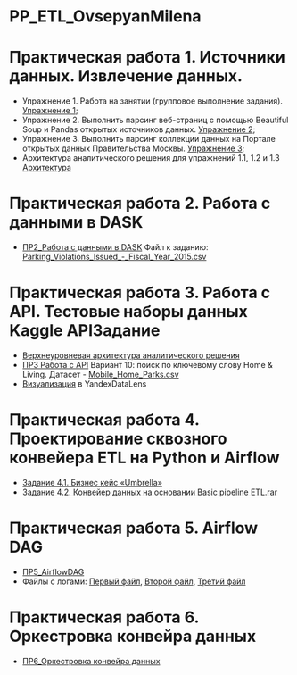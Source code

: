 # PP_ETL_OvsepyanMilena
# **Практическая работа 1. Источники данных. Извлечение данных.**

- Упражнение 1. Работа на занятии (групповое выполнение задания). [Упражнение 1](ПР1_Задание1_ОвсепянМилена.ipynb);  
- Упражнение 2. Выполнить парсинг веб-страниц с помощью Beautiful Soup и Pandas открытых источников данных. [Упражнение 2](ПР1_Задание2_ОвсепянМилена.ipynb);
- Упражнение 3. Выполнить парсинг коллекции данных на Портале открытых данных Правительства Москвы. [Упражнение 3](ПР1_Задание3_ОвсепянМилена.ipynb);
- Архитектура аналитического решения для упражнений 1.1, 1.2 и 1.3 [Архитектура](https://viewer.diagrams.net/?tags=%7B%7D&highlight=0000ff&edit=_blank&layers=1&nav=1&title=%D0%9E%D0%B2%D1%81%D0%B5%D0%BF%D1%8F%D0%BD_%D0%B0%D1%80%D1%85%D0%B8%D1%82%D0%B5%D0%BA%D1%82%D1%83%D1%80%D0%B0.drawio#R7Vxbc6M2G%2F41nmkv7AGJky%2Ft2N62k7Tpt%2B109yojg4xJMPKC7Nj76z8JhA1IPmwCWXZDMpNYL0ggPe%2F5ldyDN6vdhxitl3fEw2EPaN6uByc9AHTDstk%2FTtlnFDsn%2BHHgiZuOhI%2FBVyyImqBuAg8npRspISEN1mWiS6IIu7REQ3FMnsu3LUhYfuoa%2BVgifHRRKFP%2FCzy6FFTdGh4v%2FIYDfyke7QAxvzlyn%2FyYbCLxvIhEOLuyQvkwYo7JEnnkuUCC0x68iQmh2afV7gaHfFnzFcv6zU5cPbxyjCN6TYcPd5a9h79tl%2FRfezVaffoXBYu%2BbYiJbFG4EYtxh%2BInTIPIZ%2BTbIKHi9ek%2BX610vpgPq%2FfgGM0TEm4oHsWuADalHlpsouMlXYXiQkJj8oRvSEjidDToWXPLtPiVfIE01vBQskwfoUl90jWG4wWJaP5A%2FgwUBn7EGiFesPUYb3FMA4bwSJApWfOR1sjlM2N9tGPzH35t0jf4qEEYFl5usVgA12V0ebUFAPw5eFcgidX%2FgMkK03jPbhFXraHghFxIbNF%2BPrIc0ARtWeA2CAURCTb3D2Mf8WYfBORq%2BNFHL3z6%2B3cY%2FmXOND2%2Bo%2Feu2bcPszjCf48itvgNgz53TMPU2gq64%2BK6QLc1e2CWYHdMGXbdMmXYdbsG2NVSD4YS7DebhLLhYyH0Cf9P%2FMBtmBEs18HzRUsZwUPYWdTECDp4qfSD5tjAlNigB6yQL6AXbEuwW1823FCNS5988T%2FtwVYzUnY52si%2Bm63tiL9ZFNAAhcohJ4giPhTZxC4zp1qI9pwxs%2BewqWaPKj%2BekdN3zqkVrj0l4ldoJr3CbobMboKTbtPWJO1eYPomuAdeyT1Gc8zjSIuMPeZViSaJ6ZL4JELh9EgdH5UHX6PjPbckFUK%2BWo%2BY0r1Ya7ShpLyWeBfQT7w706pZ63PhymQnRk4b%2B0LjHscBmziOBe0kJnwOZxGJcYhosC17jqrlFV3vScAecUASWnrFIOhMgZUGyfhe9Ct6dN8%2BFEWxj6k0VIr4YU6vYQJN0iCj%2B9%2BZFKIVV7jRPOH%2F2NNxGERbnNBBvJHYJlil7vkYJevMuV8EO84jRdzXfArppMxxz5wURNBlCHJYJZMghp0EK%2BbJzsJgzv6ir5sY83Xw8Jaw4ALM2Os%2B3GRhRUCiZJBs%2FZpE1imL7FCXRdbSBhpoRmhP%2BHuatPpvIbQRe%2FlPuTTyxuejCPPmUW7TVi64J1EQluEMY8I8jEwF4NydJqhb8F%2BnV6Hskt8waUIBt653KGJMHTfslL2bkMxooVMGQTudsuk%2Ft50rpuKZ7%2B%2BKQSixTCGJ0wXytcAOpUBeYdCVgTxoLpCHhkJZVABnyKwzPyhzswpwqpc5p96iOQ7vSRJwz4hdnRNKyYrdEPIL44MGKStn9pM7X6PcodNU3l3uny0p5WneEV8KMHO9SBsELokWAWPTeOCyJzJ9kkaEM07nTltIIr%2BfcVz%2FGc%2F7Od3k%2Fu9svWceStTXgTNY5wLwOuwdp%2BzKOQpXzpCBz2n1424oIne2ysP079jsMXTZO%2FK%2FZkqZFOgwv8oo0%2FQvKN9zoGQjMFS0QrM4rJN%2BBoWOo5xSeZAmBhnO%2BN%2BRpj%2Fkt7CLs%2BxGmXUr8mxMRvrMPKVSSlbCj5EXMMTPqJ2i8TgEEQrzwfuoWLzmCN8paxdL4YpY1puaFcPpPJE2eyJSQaFBT4TMH7n25svOdH%2FWbZ2Ncp6JsvCqzHZF4yTFHumP0u3PxK4EQdY9r9nppWD1WvemCKNC3odT%2FqvSFfWiaVuVfIGmyhcojMy3g8maAs9vUQem7GVKElVy%2FES1Fs3TqxX%2Br8Br6o4xg2dUe%2BrCrHY%2BL0APfHcNBj4hfogfWEQc7pm%2FkvAsEYqpGD%2BsOC9xtmInnZtV4HlptuOCJ3q4ryLeCsZJfxS%2Brsws5zMTV%2FBQgUcMhQea016ZuyxbKLvcnSwWCX5tllGdtdKHEqP9nFmrPLS8nLWCtaerr%2FUVto8bG2mf%2F97%2FaT7%2BMfx6Dyf%2Fm%2FflMKSrJ8pKrs56IjArqX%2FjWuNfRzSqZIKumviDOI4S7yhcjcZSWErWsSTWSctIWhb3ayuSvJ%2FCEQTGwBiWAAKOrfAFG6sdKSGSg8GuLNFQWcJsn26XNwy1Qrd3qYATHPPdNXqeHO9qEs3VJEy7nDIAeSHoUkUCVoO3%2BmCXq9cS2l1B4tWZPwBLwBuqZHFDBQk17ECG%2FYevR%2BgS576nekQlHanILTdWjlCzmCXB0eIkUL5PMd%2BZWOh1cp%2FiSdSKiaNz6Zdi2uicD9%2BSpJEuhxRcrfYtzXaGfaABo6%2FpfRYNuclWNiLMlXCXYuXSIA%2FH0y3OYj39rPE%2F6TvkQllJTWv8tyenlA9CetE%2Bqc0a2dAwiPDN4VCTptQAldw3WSwCFw82CY4TvjIP7HVxXZFnxYscykJvDhUyD5viEDnsGCRfwoBiiR%2BUi1mC%2FYUonSv7VLFBzwnkL%2FiwQonILZR5CUxtyKzUSXvQAIhQAWJNdaTrQFTsEc6DMm7K2JUFcsuB4IpEhFs%2B%2FIIgko%2FZT1J9zqNH3Vzv0m6aOrqM%2FfkvaT6MTU4rfvhVGXAOGDZfNrzOcSnazOZ2ItxsD7eysGqZavoqq041kwt2o6wKyz6GqYhaDYW%2BaSzLAb61xKnEsbDkEhx125Aqpiz4SGOPwWNCogeggI9BO5lNppNpHXGIbg3KmUqo2BplWwNFotJqKgQFV%2ByJu7jaF2NS2U5f4Upo2ng6AypR5OnlgRuSjffADPuWWfgHpv%2BeWEBao323wLCyh1GVWDZ1BVhNWXggZ%2F6788cNnT%2BuHEjRgeIkanMHkNXwy8fPu%2FPHdaYIrWF127IOFaF8cweQ1bArikndfoFmzx%2FrL5b%2BOs66qNmgpVWlbsfAZe5RHH542wITlMPK97tnQK9UgnR11P%2B2OwagnEBvccb2JAoXs6%2F5ib2L6VfYrvyr4qRht6WjqZOmLTS%2FimODrTC%2F3aaOUzzz%2FY2unFvpdnXUfdIUSCEbUFjz5o6aqpFX7e6tAN5t7Hg19nb5pKluWAo%2F7i13dkA5Qffj7%2ByAl0zFT72zw65%2BaZDCFXnbvR1QTgN2nkiLPBE5ddygJ3LFUdMz0VV30vQimrZZTRaovs%2FgbY6aqpFU5QUrEtWdNH3RSdOzeYl3dNBUvY3u5%2Ft2tLOp08sJKyF3LUlYGVdsLm%2F99oyQsUe2PaOWeKFa3FP5cgpVnp8XqR8jOUMwxozpg8WG9%2F1INmsJs%2Fe5G8NwqrsxHEWwV9NuDNY8ftV8pi%2BPX%2BUPp%2F8H)




# **Практическая работа 2. Работа с данными в DASK**
- [ПР2_Работа с данными в DASK](ПР2_ОвсепянМилена.ipynb) Файл к заданию: [Parking_Violations_Issued_-_Fiscal_Year_2015.csv](https://disk.yandex.ru/d/fbPE3VNKYocd7g)

# **Практическая работа 3. Работа с API. Тестовые наборы данных Kaggle APIЗадание**
- [Верхнеуровневая архитектура аналитического решения](https://viewer.diagrams.net/?tags=%7B%7D&highlight=0000ff&edit=_blank&layers=1&nav=1&title=%D0%9F%D0%A03_%D0%9E%D0%B2%D1%81%D0%B5%D0%BF%D1%8F%D0%BD%D0%9C%D0%B8%D0%BB%D0%B5%D0%BD%D0%B0.drawio#R7Vppd5s6E%2F41%2BRgf9uUjm2PH%2B5bE%2FdKDQQZijBwMtvGvf0csNhjSm%2FYmt33PaVoWjaSRNM9oFpk7VtueHkJz5w6wjfw7hrJPd6x%2BxzA0xfLwIJQko%2FAcnRGc0LPzRlfCzDujomdOjT0b7SsNI4z9yNtViRYOAmRFFZoZhvhYbbbGfnXUnemgGmFmmX6d%2BuzZkZtTaUG%2BVnSQ57j50BIjZhUr09o4IY6DfLwAByir2ZoFm3yNe9e08bFEYo07VgsxjrK37UlDPhFrIbGsX%2Fud2suUQxREH%2Bmwihe9cQexgf9CdfST%2Bdo1lHuazdgcTD%2FOZZHPNkoK4aTLQ4QLfceq5mqP%2FThCSmjlOKbUSwnWpbrR1s8r9lGIN0jDPg5TbqxgSWi1JjWFPCgo2ObeTYegan1SkbLqGgdRMSAZw%2FQ9J4CCj9awfPWAwsgDQJWcHOEd4bQzLS9wSB%2FqWpyTOv2eI1w93y9NzjaRtLaAXhduLm8yDjqVSLmwHxDeoihMoEleK8g58PmeYAtlP141jKFymltSLpbNiWau1c6F9xVeeMkRbkb7YSCICds5uNFC3Crbl4Xpre9FRqqhi2zYCXkRh5GLHRyYvnGlqlf8iQyvbfo4lSNB%2BRVFUZKjY8YRruoAOnnRC%2Bne4vPSslSjn3LOaSEpFcYo9GDhKMxp74JC1vBDSELkm5F3qO72JvHmXcfYgyEuUILWtvgKmGABqkz2OA4tlPcr78KfZxWZoYOiGqsU8cuaPqQEh9dYNKnlJBnyr4%2Fyeczq0xWo%2Fd8d%2FzU7nmZ%2F545vBJtvAFvwifhs71ABXXiLiSdSK29O%2Fkx7gCyDxi5XJ3hvZZJVyLwCL%2FJMv5HlLN0t0Mg3E9je%2BQCwwmyM6rhATidbUG%2BU9QZQwaSo9bpJD1mRojStrIf0jZZxdS3LFaiflnSequo66VwaYZ3%2BfY0yMeIHlYn7Kl0S3tUlIoZGzSAV9%2FtUukQlaH53atQHZdyF6p7pOMDgCnvG9x3cvW0a1KnmfpeFhGvvRAxKGZ8dMaKpHHj1jtdL8FqADHEsNSuTs9W9rQMz8L0V3M1zHCIiPRsdMISkTBsm%2FF3LglEPB%2FvW%2FgAmR%2FXNFfLVy264sWefoRSy3JLlil5wXF0vBKpFMV%2BjGc1R5O8JKwKY%2B0sRL5DC8hpkkOI1skhLRWjxLg6ZD%2F%2FBDsiXmTnoD0TVnxeX%2FKuNK%2F31%2BF%2Fk8Tm6Gsv9AR5f%2FkM9foRDYlj%2FuvyPa9Pvd%2FmFOpe0aWCGGxSRDfe5NuSDlgJEbiKOZpn%2FylysTVu2%2BU8CmGVukj%2BWpWsQ0wJfh5iR5K%2FCmK5hXIMW0NllQVEWc5WAa5ZyQe2TiGiM9x4Jk6B2haMIb98Plco7Kh1MKaI7qinUK4I1N4rISaFCJMG0LTugWp6Fg7UHChm2LBgRDIoZmfAgdBLB%2BThw7jOtuz%2Bi1X1B52kiz10C4UhwTzNSa1eo%2Br%2BDXmSrwIt14CWujntB%2B3zYmTrsIGQ5vav8HYArUemdTyl6ic4WtUAx0jtTbXOhZBwAFKpULLOV0nem1FEpKDcDUTkTuU3uCsV%2Bz54FY7jTxYwuLLNOUARpUxC0t3ImSnmZdKnDZTlAUfM2%2BeT1d0ai8sZ5M67UTC%2FuGbd01dc8h0rTnh%2F7NoriKdTo2yiK1tUf%2BjapKd%2F5bd5NvrV9lwy3sgUabJ%2F4Ze5N%2BH%2FKW4pj1OLgtNTr3WPUX891uHqu86Pk4r9PdRozL%2B63APoL59tfDwz3RwFD%2F6EnkWq89wK03%2F9NTH7ip6z%2FNDF5TKZr754RHfE0mQy0ySmcdO6bYtZPOotcmmANTtBCh4Cxj0hQ%2BLEDyT3kRZab7%2B%2FqySOJQ7Ts4qGpRigthm8gNtHEOpGuN4MH3TTCLbGJJtaJdL0ZKRWzrhKbaCJfn%2FFtb7qhN33TOz22xXHkwz7VLr%2F%2FU3WNh39tokK3GZyhizTVmEle9kgl4fzH3KU55alFWjd7s5yppuVccxoTmyLh2p4c8sVFyzzuuVaIMufQtch8VChmb9VWkesFmxU%2BfbeRaROhXXS1tuEbzMK7NkDk6YoN4GiuZgNEqSF4k77KBNQ%2FXRjD1oVx%2Fil7%2FdXkND%2BlfAf%2Bxty0kr4W2WqaibJKVoRckySYmvekjqZHqvfgYAX%2BhrOFaywceBt04WbomjKApzqBDlq8JU1QWx08GS9Zzgv%2FpblKT6Ap%2BcUicfRA7Tpjpd0fnofLudIOJtTQGShtC1rMVwwaszK0wwvVXz%2FRQxHeT0d9q3RBYG05WvcT23p9oAmdW56zAQ4r7Thgk43VF%2BjRGqvdY9LbwhT1JfCk4ApP0njePdnztL0ag%2Ftss9ycJD3tfuKFJO1WOgfIaGDWqrze7DrMwJQeocDBgjRj4xuTpykXjFj7%2FNQ1J9OZslgONaP7gL3l9tE7BGNoK8puO9z2nzpG%2F5uwC7YPnMSe3sxxGLu8v2KZb5vN7Fs3vQ4rnjmL9rcFqIQazrm4w7wI4UnYsrS5bosD0GlVEu35SojGmv5sLIxBd7icTib8YEZHMRW8RYNZ6PYCRkD0gX7efjOPScBLDqdP%2Btyki2eJofWMvat4br%2F7wfKorQjWYcCbXLBcMXLyikfc8%2FYJKNLzeLJZtSVQC3X6NrZ0f%2Fy048DlqKf%2BDKT3TE0MVXvrSsm8vwNfNpSIiJ%2B3j5RmGKoyya7unNGI%2FInDsjzB5NyjlIjhQWM1NF1qitOtXEdfM6LHZdc%2B2zsCGPTc2JteZ47bEzKP18eBZlhary1qiq0Jqqg5U00YJr4rnx%2Bix8WjEA%2B1fbAftV13cxgrHU0G96mu9z72gN94xwcv86kRd9IpqV5%2FNzh2b2bRIzZAEqdE32LKdxx7srmsh7OXk9FQEBfzN1fuxceN7k%2FViaFzU8kZtXnMTm1XStCu%2FzCi0FkYDMcjGOd5Ih%2FZoee7B%2FVnwLkp9x6J9P0%2BNRsiRV9MufmDbD08v3TQkaaUzXjMmVN1JGPXiEfti%2FYcHdpWeoZ%2BsDk64iMmFoHD2%2BzR2MIVzJL14gXM4Kz9Rhnn1YZsZmW2eBpNe7y27HaJ1ar6DP5zbPjtIRTXEMdJYt2G07TQKsztT9hxKF4%2Fb8s%2BX7l%2BPsga%2FwM%3D)
- [ПР3 Работа с API](ПР3_ОвсепянМилена.ipynb) Вариант 10: поиск по ключевому слову Home & Living. Датасет - [Mobile_Home_Parks.csv](https://www.kaggle.com/datasets/thedevastator/mobile-home-park-locations/data)
- [Визуализация](https://datalens.yandex.ru/gla58t5p4yss4-peredvizhnye-doma-parki) в YandexDataLens

# **Практическая работа 4. Проектирование сквозного конвейера ETL на Python и Airflow**
- [Задание 4.1. Бизнес кейс «Umbrella»](Овсепян_ПР4.1.pdf)
- [Задание 4.2. Конвейер данных на основании Basic pipeline ETL.rar](ОвсепянМилена_ПР4_2.ipynb)


# **Практическая работа 5. Airflow DAG**
- [ПР5_AirflowDAG](ОвсепянМВ_ПР5.pdf)
- Файлы с логами: [Первый файл](logs.log), [Второй файл](1logs.log), [Третий файл](2logs.log)

# **Практическая работа 6. Оркестровка конвейра данных**
- [ПР6_Оркестровка конвейра данных]()

